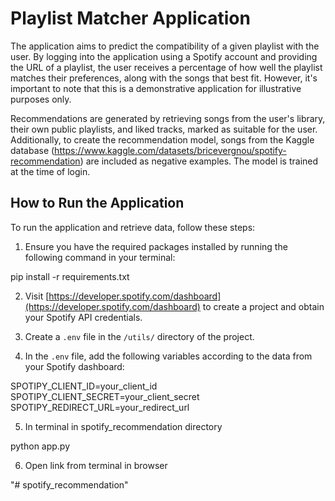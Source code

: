 # Playlist Matcher Application

The application aims to predict the compatibility of a given playlist with the user. By logging into the application using a Spotify account and providing the URL of a playlist, the user receives a percentage of how well the playlist matches their preferences, along with the songs that best fit. However, it's important to note that this is a demonstrative application for illustrative purposes only.

Recommendations are generated by retrieving songs from the user's library, their own public playlists, and liked tracks, marked as suitable for the user. Additionally, to create the recommendation model, songs from the Kaggle database (https://www.kaggle.com/datasets/bricevergnou/spotify-recommendation) are included as negative examples. The model is trained at the time of login.

## How to Run the Application

To run the application and retrieve data, follow these steps:

1. Ensure you have the required packages installed by running the following command in your terminal:

pip install -r requirements.txt

2. Visit [https://developer.spotify.com/dashboard](https://developer.spotify.com/dashboard) to create a project and obtain your Spotify API credentials.

3. Create a `.env` file in the `/utils/` directory of the project.

4. In the `.env` file, add the following variables according to the data from your Spotify dashboard:

SPOTIPY_CLIENT_ID=your_client_id
SPOTIPY_CLIENT_SECRET=your_client_secret
SPOTIPY_REDIRECT_URL=your_redirect_url

5. In terminal in spotify_recommendation directory

python app.py

6. Open link from terminal in browser


"# spotify_recommendation" 
